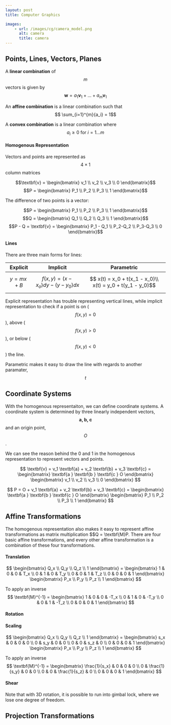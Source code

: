 ```yaml
---
layout: post
title: Computer Graphics

images:
    - url: /images/cg/camera_model.png
      alt: camera
      title: camera
---
```

## Points, Lines, Vectors, Planes
A **linear combination** of $$m$$ vectors is given by 
$$ \textbf{w} = a_1\textbf{v}_1 + \ldots + a_m\textbf{v}_1 $$

An **affine combination** is a linear combination such that
$$ \sum_{i=1}^{m}{a_i} = 1$$

A **convex combination** is a linear combination where
$$a_i \geq 0 \text{ for } i=1 \ldots m$$

#### Homogenous Representation
Vectors and points are represented as $$ 4 \times 1$$ column matrices

$$\textbf{v} = \begin{bmatrix} v_1 \\ v_2 \\ v_3 \\ 0 \end{bmatrix}$$
$$P = \begin{bmatrix} P_1 \\ P_2 \\ P_3 \\ 1 \end{bmatrix}$$

The difference of two points is a vector:

$$P = \begin{bmatrix} P_1 \\ P_2 \\ P_3 \\ 1 \end{bmatrix}$$
$$Q = \begin{bmatrix} Q_1 \\ Q_2 \\ Q_3 \\ 1 \end{bmatrix}$$
$$P - Q = \textbf{v} = \begin{bmatrix} P_1 - Q_1 \\ P_2-Q_2 \\ P_3-Q_3 \\ 0 \end{bmatrix}$$

#### Lines
There are three main forms for lines:

|Explicit | Implicit | Parametric |
|---------|----------|------------|
|$$y = mx + B$$ | $$f(x,y) = (x-x_o)dy - (y-y_0)dx$$ | $$ x(t) = x_0 + t(x_1 - x_0)\\ x(t) = y_0 + t(y_1 - y_0)$$|

Explicit representation has trouble representing vertical lines, while implicit representation to check if a point is on ($$f(x,y) = 0$$ ), above ( $$f(x,y) > 0$$ ), or below ($$f(x,y) < 0 $$ ) the line.

Parametric makes it easy to draw the line with regards to another paramater, $$t$$

## Coordinate Systems
With the homogenous representaiton, we can define coordinate systems.
A coordinate system is determined by three linearly independent vectors, 
$$\textbf{a, b, c} $$ and an origin point, $$O$$.

We can see the reason behind the 0 and 1 in the homogenous representation to represent vectors and points.

$$ \textbf{v} = v_1 \textbf{a} + v_2 \textbf{b} + v_3 \textbf{c} = 
\begin{bmatrix} \textbf{a } \textbf{b } \textbf{c } O \end{bmatrix}
\begin{bmatrix} v_1 \\ v_2 \\ v_3 \\ 0 \end{bmatrix} $$

$$ P = O + v_1 \textbf{a} + v_2 \textbf{b} + v_3 \textbf{c} = 
\begin{bmatrix} \textbf{a } \textbf{b } \textbf{c } O \end{bmatrix}
\begin{bmatrix} P_1 \\ P_2 \\ P_3 \\ 1 \end{bmatrix} $$

## Affine Transformations
The homogenous representation also makes it easy to represent affine transformations as matrix multiplication $$Q = \textbf{M}P.
There are four basic affine transformations, and every other affine transformation is a combination of these four transformations.

#### Translation
$$ \begin{bmatrix} Q_x \\ Q_y \\ Q_z \\ 1 \end{bmatrix}  = 
\begin{bmatrix} 1 & 0 & 0 & T_x \\ 0 & 1 & 0 & T_y \\
0 & 0 & 1 & T_z \\ 0 & 0 & 0 & 1 \end{bmatrix}
\begin{bmatrix} P_x \\ P_y \\ P_z \\ 1 \end{bmatrix} $$

To apply an inverse 
$$ \textbf{M}^{-1} =
\begin{bmatrix} 1 & 0 & 0 & -T_x \\ 0 & 1 & 0 & -T_y \\
0 & 0 & 1 & -T_z \\ 0 & 0 & 0 & 1 \end{bmatrix} $$

#### Rotation

#### Scaling
$$ \begin{bmatrix} Q_x \\ Q_y \\ Q_z \\ 1 \end{bmatrix}  = 
\begin{bmatrix} s_x & 0 & 0 & 0 \\ 0 & s_y & 0 & 0 \\
0 & 0 & s_z & 0 \\ 0 & 0 & 0 & 1 \end{bmatrix}
\begin{bmatrix} P_x \\ P_y \\ P_z \\ 1 \end{bmatrix} $$

To apply an inverse 
$$ \textbf{M}^{-1} =
\begin{bmatrix} \frac{1}{s_x} & 0 & 0 & 0 \\ 0 & \frac{1}{s_y} & 0 & 0 \\
0 & 0 & \frac{1}{s_z} & 0 \\ 0 & 0 & 0 & 1 \end{bmatrix} $$
#### Shear

Note that with 3D rotation, it is possible to run into gimbal lock, where we lose one degree of freedom.

## Projection Transformations
